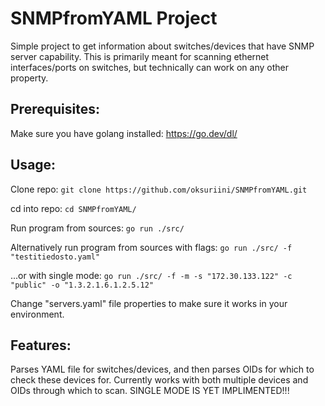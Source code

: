 # SNMPfromYAML Project
Simple project to get information about switches/devices that have SNMP server capability.
This is primarily meant for scanning ethernet interfaces/ports on switches, but technically can work on any other property.



## Prerequisites:
Make sure you have golang installed:
https://go.dev/dl/

## Usage:
Clone repo:
```git clone https://github.com/oksuriini/SNMPfromYAML.git```

cd into repo:
```cd SNMPfromYAML/```

Run program from sources:
```go run ./src/```

Alternatively run program from sources with flags:
```go run ./src/ -f "testitiedosto.yaml"```

...or with single mode:
```go run ./src/ -f -m -s "172.30.133.122" -c "public" -o "1.3.2.1.6.1.2.5.12"```

Change "servers.yaml" file properties to make sure it works in your environment.

## Features:

Parses YAML file for switches/devices, and then parses OIDs for which to check these devices for.
Currently works with both multiple devices and OIDs through which to scan.
SINGLE MODE IS YET IMPLIMENTED!!!

